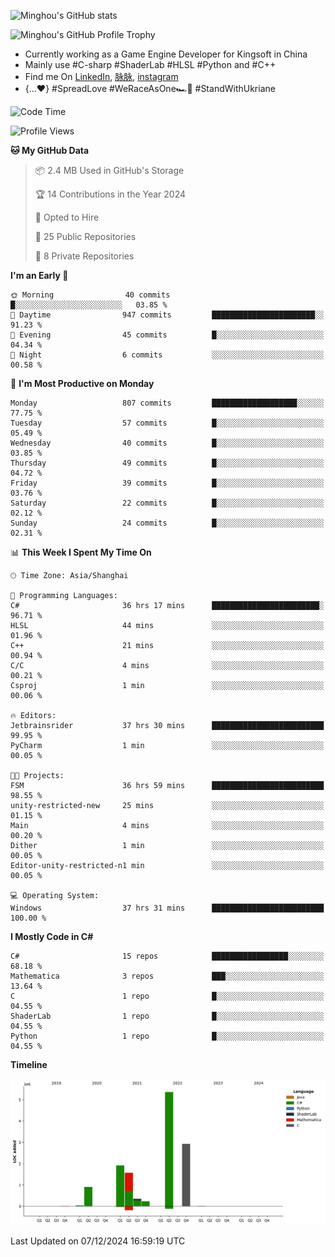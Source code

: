 ![Minghou's GitHub stats](https://github-readme-stats.vercel.app/api?username=Minghou-Lei&include_all_commits=true&show_icons=true&theme=radical)

![Minghou's GitHub Profile Trophy](https://github-profile-trophy.vercel.app/?username=Minghou-Lei&theme=onedark)

- Currently working as a Game Engine Developer for Kingsoft in China
- Mainly use #C-sharp #ShaderLab #HLSL #Python and #C++
- Find me On [LinkedIn](https://www.linkedin.com/in/%E6%98%8E%E7%9A%93-%E6%9D%8E-597356105/), [脉脉](https://maimai.cn/contact/share/card?u=kgmsdwiqpe9a&_share_channel=copy_link), [instagram](https://www.instagram.com/mistletoer76/)
- {...♥️} #SpreadLove #WeRaceAsOne🏎🌈 #StandWithUkriane

<!-- ![Minghou's GitHub stats](https://github-readme-stats.vercel.app/api/top-langs/?username=Minghou-lei&layout=compact&theme=radical) -->

<!--START_SECTION:waka-->
![Code Time](http://img.shields.io/badge/Code%20Time-70%20hrs%2052%20mins-blue)

![Profile Views](http://img.shields.io/badge/Profile%20Views-4-blue)

**🐱 My GitHub Data** 

> 📦 2.4 MB Used in GitHub's Storage 
 > 
> 🏆 14 Contributions in the Year 2024
 > 
> 💼 Opted to Hire
 > 
> 📜 25 Public Repositories 
 > 
> 🔑 8 Private Repositories 
 > 
**I'm an Early 🐤** 

```text
🌞 Morning                40 commits          █░░░░░░░░░░░░░░░░░░░░░░░░   03.85 % 
🌆 Daytime                947 commits         ███████████████████████░░   91.23 % 
🌃 Evening                45 commits          █░░░░░░░░░░░░░░░░░░░░░░░░   04.34 % 
🌙 Night                  6 commits           ░░░░░░░░░░░░░░░░░░░░░░░░░   00.58 % 
```
📅 **I'm Most Productive on Monday** 

```text
Monday                   807 commits         ███████████████████░░░░░░   77.75 % 
Tuesday                  57 commits          █░░░░░░░░░░░░░░░░░░░░░░░░   05.49 % 
Wednesday                40 commits          █░░░░░░░░░░░░░░░░░░░░░░░░   03.85 % 
Thursday                 49 commits          █░░░░░░░░░░░░░░░░░░░░░░░░   04.72 % 
Friday                   39 commits          █░░░░░░░░░░░░░░░░░░░░░░░░   03.76 % 
Saturday                 22 commits          █░░░░░░░░░░░░░░░░░░░░░░░░   02.12 % 
Sunday                   24 commits          █░░░░░░░░░░░░░░░░░░░░░░░░   02.31 % 
```


📊 **This Week I Spent My Time On** 

```text
🕑︎ Time Zone: Asia/Shanghai

💬 Programming Languages: 
C#                       36 hrs 17 mins      ████████████████████████░   96.71 % 
HLSL                     44 mins             ░░░░░░░░░░░░░░░░░░░░░░░░░   01.96 % 
C++                      21 mins             ░░░░░░░░░░░░░░░░░░░░░░░░░   00.94 % 
C/C                      4 mins              ░░░░░░░░░░░░░░░░░░░░░░░░░   00.21 % 
Csproj                   1 min               ░░░░░░░░░░░░░░░░░░░░░░░░░   00.06 % 

🔥 Editors: 
Jetbrainsrider           37 hrs 30 mins      █████████████████████████   99.95 % 
PyCharm                  1 min               ░░░░░░░░░░░░░░░░░░░░░░░░░   00.05 % 

🐱‍💻 Projects: 
FSM                      36 hrs 59 mins      █████████████████████████   98.55 % 
unity-restricted-new     25 mins             ░░░░░░░░░░░░░░░░░░░░░░░░░   01.15 % 
Main                     4 mins              ░░░░░░░░░░░░░░░░░░░░░░░░░   00.20 % 
Dither                   1 min               ░░░░░░░░░░░░░░░░░░░░░░░░░   00.05 % 
Editor-unity-restricted-n1 min               ░░░░░░░░░░░░░░░░░░░░░░░░░   00.05 % 

💻 Operating System: 
Windows                  37 hrs 31 mins      █████████████████████████   100.00 % 
```

**I Mostly Code in C#** 

```text
C#                       15 repos            █████████████████░░░░░░░░   68.18 % 
Mathematica              3 repos             ███░░░░░░░░░░░░░░░░░░░░░░   13.64 % 
C                        1 repo              █░░░░░░░░░░░░░░░░░░░░░░░░   04.55 % 
ShaderLab                1 repo              █░░░░░░░░░░░░░░░░░░░░░░░░   04.55 % 
Python                   1 repo              █░░░░░░░░░░░░░░░░░░░░░░░░   04.55 % 
```



**Timeline**

![Lines of Code chart](https://raw.githubusercontent.com/Minghou-Lei/Minghou-Lei/main/assets/bar_graph.png)


 Last Updated on 07/12/2024 16:59:19 UTC
<!--END_SECTION:waka-->
